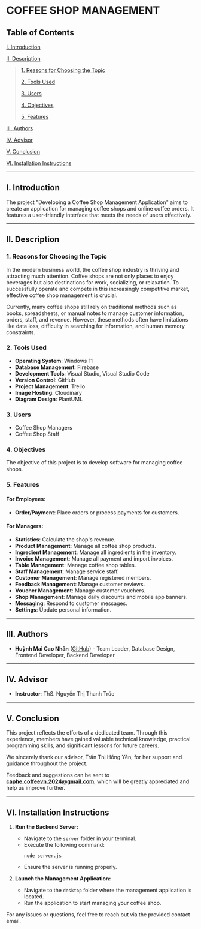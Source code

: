 # COFFEE SHOP MANAGEMENT

## Table of Contents

[I. Introduction](#Introduction)

[II. Description](#Description)
> [1. Reasons for Choosing the Topic](#ReasonsForChoosing)
> 
> [2. Tools Used](#ToolsUsed)
>
> [3. Users](#Users)
>
> [4. Objectives](#Objectives)
>
> [5. Features](#Features)

[III. Authors](#Authors)

[IV. Advisor](#Advisor)

[V. Conclusion](#Conclusion)

[VI. Installation Instructions](#Installation)

---

## I. Introduction
The project "Developing a Coffee Shop Management Application" aims to create an application for managing coffee shops and online coffee orders. It features a user-friendly interface that meets the needs of users effectively.

---

## II. Description

### 1. Reasons for Choosing the Topic
In the modern business world, the coffee shop industry is thriving and attracting much attention. Coffee shops are not only places to enjoy beverages but also destinations for work, socializing, or relaxation. To successfully operate and compete in this increasingly competitive market, effective coffee shop management is crucial.

Currently, many coffee shops still rely on traditional methods such as books, spreadsheets, or manual notes to manage customer information, orders, staff, and revenue. However, these methods often have limitations like data loss, difficulty in searching for information, and human memory constraints.

### 2. Tools Used
- **Operating System**: Windows 11
- **Database Management**: Firebase
- **Development Tools**: Visual Studio, Visual Studio Code
- **Version Control**: GitHub
- **Project Management**: Trello
- **Image Hosting**: Cloudinary
- **Diagram Design**: PlantUML

### 3. Users
- Coffee Shop Managers
- Coffee Shop Staff

### 4. Objectives
The objective of this project is to develop software for managing coffee shops.

### 5. Features
#### For Employees:
- **Order/Payment**: Place orders or process payments for customers.

#### For Managers:
- **Statistics**: Calculate the shop's revenue.
- **Product Management**: Manage all coffee shop products.
- **Ingredient Management**: Manage all ingredients in the inventory.
- **Invoice Management**: Manage all payment and import invoices.
- **Table Management**: Manage coffee shop tables.
- **Staff Management**: Manage service staff.
- **Customer Management**: Manage registered members.
- **Feedback Management**: Manage customer reviews.
- **Voucher Management**: Manage customer vouchers.
- **Shop Management**: Manage daily discounts and mobile app banners.
- **Messaging**: Respond to customer messages.
- **Settings**: Update personal information.

---

## III. Authors
- **Huỳnh Mai Cao Nhân** ([GitHub](https://github.com/huynhanx03)) - Team Leader, Database Design, Frontend Developer, Backend Developer

---

## IV. Advisor
- **Instructor**: ThS. Nguyễn Thị Thanh Trúc

---

## V. Conclusion
This project reflects the efforts of a dedicated team. Through this experience, members have gained valuable technical knowledge, practical programming skills, and significant lessons for future careers.

We sincerely thank our advisor, Trần Thị Hồng Yến, for her support and guidance throughout the project.

Feedback and suggestions can be sent to **caphe.coffeevn.2024@gmail.com**, which will be greatly appreciated and help us improve further.

---

## VI. Installation Instructions

1. **Run the Backend Server:**
   - Navigate to the `server` folder in your terminal.
   - Execute the following command:
     ```
     node server.js
     ```
   - Ensure the server is running properly.

2. **Launch the Management Application:**
   - Navigate to the `desktop` folder where the management application is located.
   - Run the application to start managing your coffee shop.

For any issues or questions, feel free to reach out via the provided contact email.
